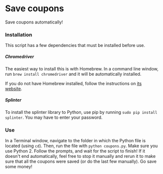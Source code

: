 # Save coupons
Save coupons automatically!

### Installation
This script has a few dependencies that must be installed before use.

##### Chromedriver
The easiest way to install this is with Homebrew. In a command line window, run `brew install chromedriver` and it will be automatically installed.

If you do not have Homebrew installed, follow the instructions on [its website](https://brew.sh/ "Homebrew").

##### Splinter
To install the splinter library to Python, use pip by running `sudo pip install splinter`. You may have to enter your password.

### Use
In a Terminal window, navigate to the folder in which the Python file is located (using `cd`). Then, run the file with `python coupons.py`. Make sure you use Python 2. Follow the prompts, and wait for the script to finish! If it doesn't end automatically, feel free to stop it manually and rerun it to make sure that all the coupons were saved (or do the last few manually). Go save some money!
